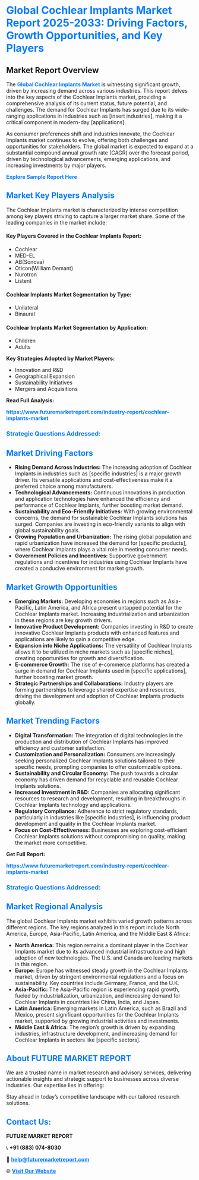 <h1 style="color: #007BFF;">Global Cochlear Implants Market Report 2025-2033: Driving Factors, Growth Opportunities, and Key Players</h1>

<section id="overview">
<h2>Market Report Overview</h2>
<p>The <a href="https://www.futuremarketreport.com/industry-report/cochlear-implants-market" style="color: #007BFF; text-decoration: none;"><strong>Global Cochlear Implants Market</strong></a> is witnessing significant growth, driven by increasing demand across various industries. This report delves into the key aspects of the Cochlear Implants market, providing a comprehensive analysis of its current status, future potential, and challenges. The demand for Cochlear Implants has surged due to its wide-ranging applications in industries such as [insert industries], making it a critical component in modern-day [applications].</p>
<p>As consumer preferences shift and industries innovate, the Cochlear Implants market continues to evolve, offering both challenges and opportunities for stakeholders. The global market is expected to expand at a substantial compound annual growth rate (CAGR) over the forecast period, driven by technological advancements, emerging applications, and increasing investments by major players.</p>
</section>

<section id="overview">
<p><a href="https://www.futuremarketreport.com/request-sample/reportId=27212" style="color: #007BFF; text-decoration: none;"><strong>Explore Sample Report Here</strong></a></p>
</section>

<section id="key-players">
<h2 style="color: #007BFF;">Market Key Players Analysis</h2>
<p>The Cochlear Implants market is characterized by intense competition among key players striving to capture a larger market share. Some of the leading companies in the market include:</p>
<h4>Key Players Covered in the Cochlear Implants Report:</h4>
<ul><li>Cochlear</li><li>MED-EL</li><li>AB(Sonova)</li><li>Oticon(William Demant)</li><li>Nurotron</li><li>Listent</li></ul>
<h4>Cochlear Implants Market Segmentation by Type:</h4>
<ul><li>Unilateral</li><li>Binaural</li></ul>

<h4>Cochlear Implants Market Segmentation by Application:</h4>
<ul><li>Children</li><li>Adults</li></ul>
<p><strong>Key Strategies Adopted by Market Players:</strong></p>
<ul>
<li>Innovation and R&D</li>
<li>Geographical Expansion</li>
<li>Sustainability Initiatives</li>
<li>Mergers and Acquisitions</li>
</ul>
</section>

<section>
<p><strong>Read Full Analysis: </strong></p><a href="https://www.futuremarketreport.com/industry-report/cochlear-implants-market" style="color: #007BFF; text-decoration: none;"><strong>https://www.futuremarketreport.com/industry-report/cochlear-implants-market</strong></a>
<h3 style="color: #007BFF;">Strategic Questions Addressed:</h3>
</section>

<section id="driving-factors">
<h2 style="color: #007BFF;">Market Driving Factors</h2>
<ul>
<li><strong>Rising Demand Across Industries:</strong> The increasing adoption of Cochlear Implants in industries such as [specific industries] is a major growth driver. Its versatile applications and cost-effectiveness make it a preferred choice among manufacturers.</li>
<li><strong>Technological Advancements:</strong> Continuous innovations in production and application technologies have enhanced the efficiency and performance of Cochlear Implants, further boosting market demand.</li>
<li><strong>Sustainability and Eco-Friendly Initiatives:</strong> With growing environmental concerns, the demand for sustainable Cochlear Implants solutions has surged. Companies are investing in eco-friendly variants to align with global sustainability goals.</li>
<li><strong>Growing Population and Urbanization:</strong> The rising global population and rapid urbanization have increased the demand for [specific products], where Cochlear Implants plays a vital role in meeting consumer needs.</li>
<li><strong>Government Policies and Incentives:</strong> Supportive government regulations and incentives for industries using Cochlear Implants have created a conducive environment for market growth.</li>
</ul>
</section>

<section id="growth-opportunities">
<h2 style="color: #007BFF;">Market Growth Opportunities</h2>
<ul>
<li><strong>Emerging Markets:</strong> Developing economies in regions such as Asia-Pacific, Latin America, and Africa present untapped potential for the Cochlear Implants market. Increasing industrialization and urbanization in these regions are key growth drivers.</li>
<li><strong>Innovative Product Development:</strong> Companies investing in R&D to create innovative Cochlear Implants products with enhanced features and applications are likely to gain a competitive edge.</li>
<li><strong>Expansion into Niche Applications:</strong> The versatility of Cochlear Implants allows it to be utilized in niche markets such as [specific niches], creating opportunities for growth and diversification.</li>
<li><strong>E-commerce Growth:</strong> The rise of e-commerce platforms has created a surge in demand for Cochlear Implants used in [specific applications], further boosting market growth.</li>
<li><strong>Strategic Partnerships and Collaborations:</strong> Industry players are forming partnerships to leverage shared expertise and resources, driving the development and adoption of Cochlear Implants products globally.</li>
</ul>
</section>

<section id="trending-factors">
<h2 style="color: #007BFF;">Market Trending Factors</h2>
<ul>
<li><strong>Digital Transformation:</strong> The integration of digital technologies in the production and distribution of Cochlear Implants has improved efficiency and customer satisfaction.</li>
<li><strong>Customization and Personalization:</strong> Consumers are increasingly seeking personalized Cochlear Implants solutions tailored to their specific needs, prompting companies to offer customizable options.</li>
<li><strong>Sustainability and Circular Economy:</strong> The push towards a circular economy has driven demand for recyclable and reusable Cochlear Implants solutions.</li>
<li><strong>Increased Investment in R&D:</strong> Companies are allocating significant resources to research and development, resulting in breakthroughs in Cochlear Implants technology and applications.</li>
<li><strong>Regulatory Compliance:</strong> Adherence to strict regulatory standards, particularly in industries like [specific industries], is influencing product development and quality in the Cochlear Implants market.</li>
<li><strong>Focus on Cost-Effectiveness:</strong> Businesses are exploring cost-efficient Cochlear Implants solutions without compromising on quality, making the market more competitive.</li>
</ul>
</section>

<section>
<p><strong>Get Full Report: </strong></p><a href="https://www.futuremarketreport.com/industry-report/cochlear-implants-market" style="color: #007BFF; text-decoration: none;"><strong>https://www.futuremarketreport.com/industry-report/cochlear-implants-market</strong></a>
<h3 style="color: #007BFF;">Strategic Questions Addressed:</h3>
</section>


<section id="regional-analysis">
<h2 style="color: #007BFF;">Market Regional Analysis</h2>
<p>The global Cochlear Implants market exhibits varied growth patterns across different regions. The key regions analyzed in this report include North America, Europe, Asia-Pacific, Latin America, and the Middle East & Africa:</p>
<ul>
<li><strong>North America:</strong> This region remains a dominant player in the Cochlear Implants market due to its advanced industrial infrastructure and high adoption of new technologies. The U.S. and Canada are leading markets in this region.</li>
<li><strong>Europe:</strong> Europe has witnessed steady growth in the Cochlear Implants market, driven by stringent environmental regulations and a focus on sustainability. Key countries include Germany, France, and the U.K.</li>
<li><strong>Asia-Pacific:</strong> The Asia-Pacific region is experiencing rapid growth, fueled by industrialization, urbanization, and increasing demand for Cochlear Implants in countries like China, India, and Japan.</li>
<li><strong>Latin America:</strong> Emerging markets in Latin America, such as Brazil and Mexico, present significant opportunities for the Cochlear Implants market, supported by growing industrial activities and investments.</li>
<li><strong>Middle East & Africa:</strong> The region’s growth is driven by expanding industries, infrastructure development, and increasing demand for Cochlear Implants in sectors like [specific sectors].</li>
</ul>
</section>

<footer>
<h2 style="color: #007BFF;">About FUTURE MARKET REPORT</h2>
<p>We are a trusted name in market research and advisory services, delivering actionable insights and strategic support to businesses across diverse industries. Our expertise lies in offering:</p>

<p>Stay ahead in today’s competitive landscape with our tailored research solutions.</p>

<h2 style="color: #007BFF;">Contact Us:</h2>
<p><strong>FUTURE MARKET REPORT</strong></p>
<p>📞 <strong>+91 (883) 074-8030</strong></p>
<p>📧 <strong><a href="mailto:help@futuremarketreport.com" style="color: #007BFF;">help@futuremarketreport.com</a></strong></p>
<p>🌐 <strong><a href="https://www.futuremarketreport.com/" style="color: #007BFF;">Visit Our Website</a></strong></p>
</footer>